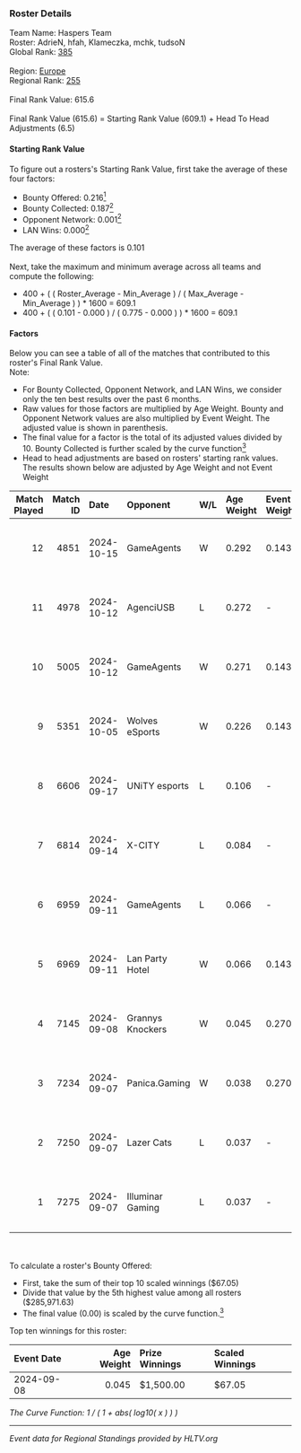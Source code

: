 ### Roster Details<br />
Team Name: Haspers Team<br />
Roster: AdrieN, hfah, Klameczka, mchk, tudsoN<br />
Global Rank: [385](../../standings_global_2025_02_28.md)<br />
<br />
Region: [Europe]( ../../standings_europe_2025_02_28.md)<br />
Regional Rank: [255]( ../../standings_europe_2025_02_28.md)<br />
<br />
Final Rank Value:  615.6<br />
<br />
Final Rank Value (615.6) = Starting Rank Value (609.1) + Head To Head Adjustments (6.5)<br />

#### Starting Rank Value<br />
To figure out a rosters's Starting Rank Value, first take the average of these four factors:<br />
- Bounty Offered: 0.216[<sup>1</sup>](#table2)
- Bounty Collected: 0.187[<sup>2</sup>](#table1)
- Opponent Network: 0.001[<sup>2</sup>](#table1)
- LAN Wins: 0.000[<sup>2</sup>](#table1)

The average of these factors is 0.101<br />
<br />
Next, take the maximum and minimum average across all teams and compute the following:<br />
- 400 + ( ( Roster_Average - Min_Average ) / ( Max_Average - Min_Average ) ) * 1600 = 609.1
- 400 + ( ( 0.101 - 0.000 ) / ( 0.775 - 0.000 ) ) * 1600 = 609.1


#### Factors<br />
Below you can see a table of all of the matches that contributed to this roster's Final Rank Value.<br />
Note:<br />

- For Bounty Collected, Opponent Network, and LAN Wins, we consider only the ten best results over the past 6 months.
- Raw values for those factors are multiplied by Age Weight. Bounty and Opponent Network values are also multiplied by Event Weight. The adjusted value is shown in parenthesis.
- The final value for a factor is the total of its adjusted values divided by 10. Bounty Collected is further scaled by the curve function[<sup>3</sup>](#curveFunction)
- Head to head adjustments are based on rosters' starting rank values. The results shown below are adjusted by Age Weight and not Event Weight
<span id="table1"></span><br />


| Match Played | Match ID | Date       | Opponent         | W/L | Age Weight | Event Weight | Bounty Collected | Opponent Network | LAN Wins  | H2H Adj. | Roster                                   |
| -: | -: | :- | :- | :- | :- | :- | :- | :- | :- | -: | :- |
|           12 |     4851 | 2024-10-15 | GameAgents       | W   | 0.292      | 0.143        | 0.006 (0.000)    | 0.183 (0.008)    | 0 (0.000) |     6.33 | AdrieN, hfah, Klameczka, mchk, tudsoN    |
|           11 |     4978 | 2024-10-12 | AgenciUSB        | L   | 0.272      | -            | -                | -                | -         |    -5.59 | AdrieN, hfah, Klameczka, mchk, tudsoN    |
|           10 |     5005 | 2024-10-12 | GameAgents       | W   | 0.271      | 0.143        | 0.006 (0.000)    | 0.183 (0.007)    | 0 (0.000) |     6.03 | AdrieN, hfah, Klameczka, mchk, tudsoN    |
|            9 |     5351 | 2024-10-05 | Wolves eSports   | W   | 0.226      | 0.143        | 0.000 (0.000)    | 0.000 (0.000)    | 0 (0.000) |     1.70 | AdrieN, hfah, Klameczka, mchk, tudsoN    |
|            8 |     6606 | 2024-09-17 | UNiTY esports    | L   | 0.106      | -            | -                | -                | -         |    -0.62 | AdrieN, hfah, Klameczka, Markoś, sk1tt   |
|            7 |     6814 | 2024-09-14 | X-CITY           | L   | 0.084      | -            | -                | -                | -         |    -1.82 | AdrieN, hfah, Klameczka, sk1tt, yukitoro |
|            6 |     6959 | 2024-09-11 | GameAgents       | L   | 0.066      | -            | -                | -                | -         |    -0.64 | AdrieN, hfah, Klameczka, sk1tt, woozzzi  |
|            5 |     6969 | 2024-09-11 | Lan Party Hotel  | W   | 0.066      | 0.143        | 0.000 (0.000)    | 0.005 (0.000)    | 0 (0.000) |     0.68 | AdrieN, hfah, Klameczka, sk1tt, woozzzi  |
|            4 |     7145 | 2024-09-08 | Grannys Knockers | W   | 0.045      | 0.270        | 0.001 (0.000)    | 0.004 (0.000)    | 0 (0.000) |     0.74 | AdrieN, hfah, Klameczka, sk1tt, yukitoro |
|            3 |     7234 | 2024-09-07 | Panica.Gaming    | W   | 0.038      | 0.270        | 0.000 (0.000)    | 0.000 (0.000)    | 0 (0.000) |     0.28 | AdrieN, hfah, Klameczka, sk1tt, yukitoro |
|            2 |     7250 | 2024-09-07 | Lazer Cats       | L   | 0.037      | -            | -                | -                | -         |    -0.39 | AdrieN, hfah, Klameczka, sk1tt, yukitoro |
|            1 |     7275 | 2024-09-07 | Illuminar Gaming | L   | 0.037      | -            | -                | -                | -         |    -0.19 | AdrieN, hfah, Klameczka, sk1tt, yukitoro |

<br />
<span id="table2"></span><br />
To calculate a roster's Bounty Offered:<br />

- First, take the sum of their top 10 scaled winnings ($67.05)
- Divide that value by the 5th highest value among all rosters ($285,971.63)
- The final value (0.00) is scaled by the curve function.[<sup>3</sup>](#curveFunction)

Top ten winnings for this roster:<br />

| Event Date | Age Weight | Prize Winnings | Scaled Winnings |
| :- | -: | :- | :- |
| 2024-09-08 |      0.045 | $1,500.00      | $67.05          |


<span id="curveFunction"></span>_The Curve Function: 1 / ( 1 + abs( log10( x ) ) )_<br />

---
_Event data for Regional Standings provided by HLTV.org_<br />
